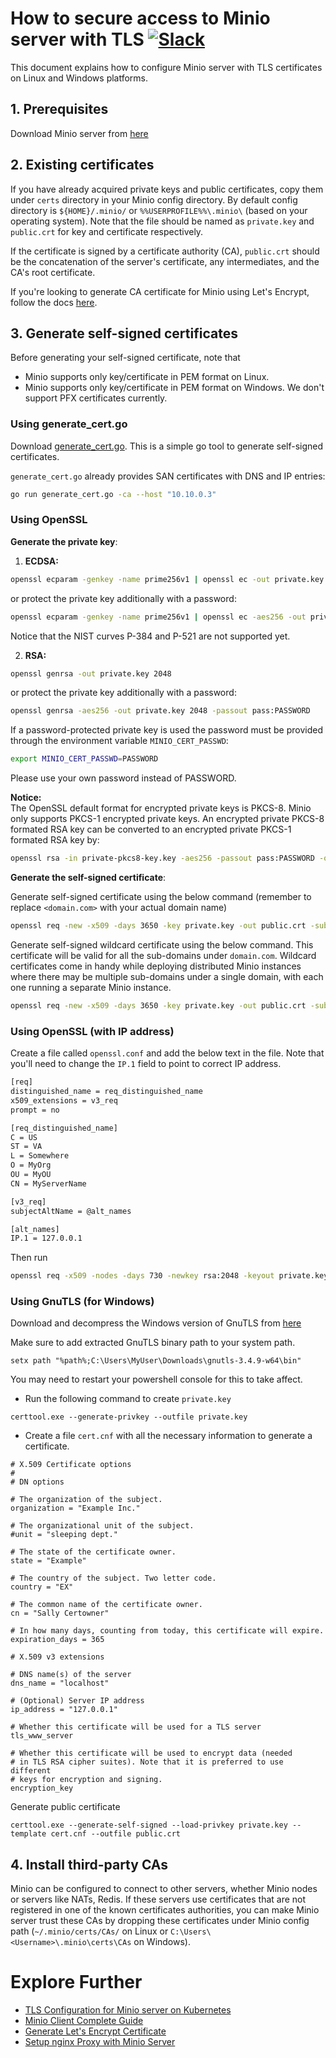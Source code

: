 # How to secure access to Minio server with TLS [![Slack](https://slack.minio.io/slack?type=svg)](https://slack.minio.io)

This document explains how to configure Minio server with TLS certificates on Linux and Windows platforms.

## 1. Prerequisites

Download Minio server from [here](https://docs.minio.io/docs/minio-quickstart-guide)

## 2. Existing certificates

If you have already acquired private keys and public certificates, copy them under `certs` directory in your Minio config directory. By default config directory is `${HOME}/.minio/` or `%%USERPROFILE%%\.minio\` (based on your operating system). Note that the file should be named as `private.key` and `public.crt` for key and certificate respectively.

If the certificate is signed by a certificate authority (CA), `public.crt` should be the concatenation of the server's certificate, any intermediates, and the CA's root certificate.

If you're looking to generate CA certificate for Minio using Let's Encrypt, follow the docs [here](https://docs.minio.io/docs/generate-let-s-encypt-certificate-using-concert-for-minio).

## 3. Generate self-signed certificates

Before generating your self-signed certificate, note that

- Minio supports only key/certificate in PEM format on Linux.
- Minio supports only key/certificate in PEM format on Windows. We don't support PFX certificates currently.

### Using generate_cert.go

Download [generate_cert.go](https://golang.org/src/crypto/tls/generate_cert.go?m=text). This is a simple go tool to generate self-signed certificates.

`generate_cert.go` already provides SAN certificates with DNS and IP entries:

```sh
go run generate_cert.go -ca --host "10.10.0.3"
```

### Using OpenSSL

**Generate the private key**:

1. **ECDSA:**  
```sh
openssl ecparam -genkey -name prime256v1 | openssl ec -out private.key
```
or protect the private key additionally with a password:  
```sh
openssl ecparam -genkey -name prime256v1 | openssl ec -aes256 -out private.key -passout pass:PASSWORD
```

Notice that the NIST curves P-384 and P-521 are not supported yet.

2. **RSA:**
```sh
openssl genrsa -out private.key 2048
```  
or protect the private key additionally with a password:  
```sh
openssl genrsa -aes256 -out private.key 2048 -passout pass:PASSWORD
```

If a password-protected private key is used the password must be provided through the environment variable `MINIO_CERT_PASSWD`:
```sh
export MINIO_CERT_PASSWD=PASSWORD
``` 
Please use your own password instead of PASSWORD.

**Notice:**  
The OpenSSL default format for encrypted private keys is PKCS-8. Minio only supports PKCS-1 encrypted private keys.
An encrypted private PKCS-8 formated RSA key can be converted to an encrypted private PKCS-1 formated RSA key by:
```sh
openssl rsa -in private-pkcs8-key.key -aes256 -passout pass:PASSWORD -out private.key
```  

**Generate the self-signed certificate**:

Generate self-signed certificate using the below command (remember to replace `<domain.com>` with your actual domain name)

```sh
openssl req -new -x509 -days 3650 -key private.key -out public.crt -subj "/C=US/ST=state/L=location/O=organization/CN=<domain.com>"
```

Generate self-signed wildcard certificate using the below command. This certificate will be valid for all the sub-domains under `domain.com`. Wildcard certificates come in handy while deploying distributed Minio instances where there may be multiple sub-domains under a single domain, with each one running a separate Minio instance.

```sh
openssl req -new -x509 -days 3650 -key private.key -out public.crt -subj "/C=US/ST=state/L=location/O=organization/CN=<*.domain.com>"
```

### Using OpenSSL (with IP address)

Create a file called `openssl.conf` and add the below text in the file. Note that you'll need to change the `IP.1` field to point to correct IP address.

```sh
[req]
distinguished_name = req_distinguished_name
x509_extensions = v3_req
prompt = no

[req_distinguished_name]
C = US
ST = VA
L = Somewhere
O = MyOrg
OU = MyOU
CN = MyServerName

[v3_req]
subjectAltName = @alt_names

[alt_names]
IP.1 = 127.0.0.1
```

Then run

```sh
openssl req -x509 -nodes -days 730 -newkey rsa:2048 -keyout private.key -out public.crt -config openssl.conf
```

### Using GnuTLS (for Windows)

Download and decompress the Windows version of GnuTLS from [here](http://www.gnutls.org/download.html)

Make sure to add extracted GnuTLS binary path to your system path.

```
setx path "%path%;C:\Users\MyUser\Downloads\gnutls-3.4.9-w64\bin"
```

You may need to restart your powershell console for this to take affect.

- Run the following command to create `private.key`

```
certtool.exe --generate-privkey --outfile private.key
```

- Create a file `cert.cnf` with all the necessary information to generate a certificate.

```
# X.509 Certificate options
#
# DN options

# The organization of the subject.
organization = "Example Inc."

# The organizational unit of the subject.
#unit = "sleeping dept."

# The state of the certificate owner.
state = "Example"

# The country of the subject. Two letter code.
country = "EX"

# The common name of the certificate owner.
cn = "Sally Certowner"

# In how many days, counting from today, this certificate will expire.
expiration_days = 365

# X.509 v3 extensions

# DNS name(s) of the server
dns_name = "localhost"

# (Optional) Server IP address
ip_address = "127.0.0.1"

# Whether this certificate will be used for a TLS server
tls_www_server

# Whether this certificate will be used to encrypt data (needed
# in TLS RSA cipher suites). Note that it is preferred to use different
# keys for encryption and signing.
encryption_key
```

Generate public certificate

```
certtool.exe --generate-self-signed --load-privkey private.key --template cert.cnf --outfile public.crt
```

## 4. Install third-party CAs

Minio can be configured to connect to other servers, whether Minio nodes or servers like NATs, Redis. If these servers use certificates that are not registered in one of the known certificates authorities, you can make Minio server trust these CAs by dropping these certificates under Minio config path (`~/.minio/certs/CAs/` on Linux or `C:\Users\<Username>\.minio\certs\CAs` on Windows).

# Explore Further
* [TLS Configuration for Minio server on Kubernetes](https://github.com/minio/minio/tree/master/docs/tls/kubernetes)
* [Minio Client Complete Guide](https://docs.minio.io/docs/minio-client-complete-guide)
* [Generate Let's Encrypt Certificate](https://docs.minio.io/docs/generate-let-s-encypt-certificate-using-concert-for-minio)
* [Setup nginx Proxy with Minio Server](https://docs.minio.io/docs/setup-nginx-proxy-with-minio)
